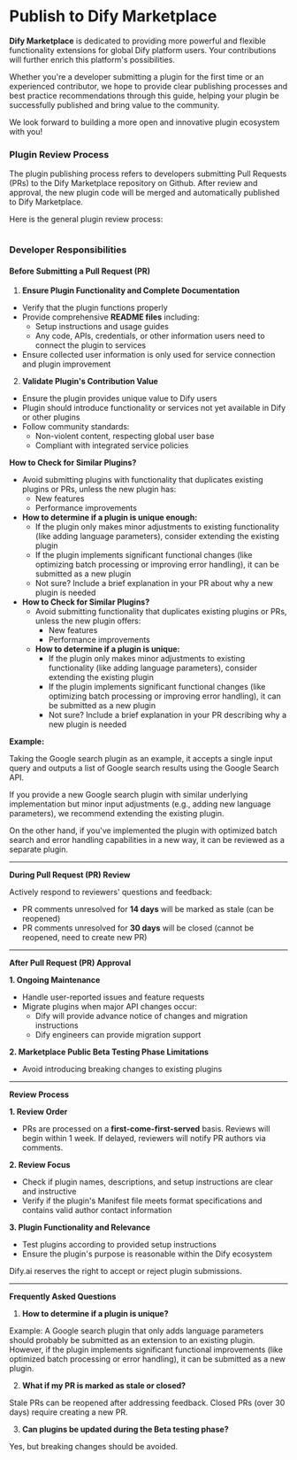 # Publish to Dify Marketplace

**Dify Marketplace** is dedicated to providing more powerful and flexible functionality extensions for global Dify platform users. Your contributions will further enrich this platform's possibilities.

Whether you're a developer submitting a plugin for the first time or an experienced contributor, we hope to provide clear publishing processes and best practice recommendations through this guide, helping your plugin be successfully published and bring value to the community.

We look forward to building a more open and innovative plugin ecosystem with you!

### **Plugin Review Process**

The plugin publishing process refers to developers submitting Pull Requests (PRs) to the Dify Marketplace repository on Github. After review and approval, the new plugin code will be merged and automatically published to Dify Marketplace.

Here is the general plugin review process:

<figure><img src="https://assets-docs.dify.ai/2024/12/fdaf16a2017d290bd5b045344f78660c.png" alt=""><figcaption></figcaption></figure>

### **Developer Responsibilities**

#### **Before Submitting a Pull Request (PR)**

1. **Ensure Plugin Functionality and Complete Documentation**

* Verify that the plugin functions properly
* Provide comprehensive **README files** including:
  * Setup instructions and usage guides
  * Any code, APIs, credentials, or other information users need to connect the plugin to services
* Ensure collected user information is only used for service connection and plugin improvement

2. **Validate Plugin's Contribution Value**

* Ensure the plugin provides unique value to Dify users
* Plugin should introduce functionality or services not yet available in Dify or other plugins
* Follow community standards:
  * Non-violent content, respecting global user base
  * Compliant with integrated service policies

**How to Check for Similar Plugins?**

* Avoid submitting plugins with functionality that duplicates existing plugins or PRs, unless the new plugin has:
  * New features
  * Performance improvements
* **How to determine if a plugin is unique enough:**
  * If the plugin only makes minor adjustments to existing functionality (like adding language parameters), consider extending the existing plugin
  * If the plugin implements significant functional changes (like optimizing batch processing or improving error handling), it can be submitted as a new plugin
  * Not sure? Include a brief explanation in your PR about why a new plugin is needed
* **How to Check for Similar Plugins?**
  * Avoid submitting functionality that duplicates existing plugins or PRs, unless the new plugin offers:
    * New features
    * Performance improvements
  * **How to determine if a plugin is unique:**
    * If the plugin only makes minor adjustments to existing functionality (like adding language parameters), consider extending the existing plugin
    * If the plugin implements significant functional changes (like optimizing batch processing or improving error handling), it can be submitted as a new plugin
    * Not sure? Include a brief explanation in your PR describing why a new plugin is needed

**Example:**

Taking the Google search plugin as an example, it accepts a single input query and outputs a list of Google search results using the Google Search API.

If you provide a new Google search plugin with similar underlying implementation but minor input adjustments (e.g., adding new language parameters), we recommend extending the existing plugin.

On the other hand, if you've implemented the plugin with optimized batch search and error handling capabilities in a new way, it can be reviewed as a separate plugin.

***

**During Pull Request (PR) Review**

Actively respond to reviewers' questions and feedback:

* PR comments unresolved for **14 days** will be marked as stale (can be reopened)
* PR comments unresolved for **30 days** will be closed (cannot be reopened, need to create new PR)

***

**After Pull Request (PR) Approval**

**1. Ongoing Maintenance**

* Handle user-reported issues and feature requests
* Migrate plugins when major API changes occur:
  * Dify will provide advance notice of changes and migration instructions
  * Dify engineers can provide migration support

**2. Marketplace Public Beta Testing Phase Limitations**

* Avoid introducing breaking changes to existing plugins

***

**Review Process**

**1. Review Order**

* PRs are processed on a **first-come-first-served** basis. Reviews will begin within 1 week. If delayed, reviewers will notify PR authors via comments.

**2. Review Focus**

* Check if plugin names, descriptions, and setup instructions are clear and instructive
* Verify if the plugin's Manifest file meets format specifications and contains valid author contact information

**3. Plugin Functionality and Relevance**

* Test plugins according to provided setup instructions
* Ensure the plugin's purpose is reasonable within the Dify ecosystem

Dify.ai reserves the right to accept or reject plugin submissions.

***

**Frequently Asked Questions**

1. **How to determine if a plugin is unique?**

Example: A Google search plugin that only adds language parameters should probably be submitted as an extension to an existing plugin. However, if the plugin implements significant functional improvements (like optimized batch processing or error handling), it can be submitted as a new plugin.

2. **What if my PR is marked as stale or closed?**

Stale PRs can be reopened after addressing feedback. Closed PRs (over 30 days) require creating a new PR.

3. **Can plugins be updated during the Beta testing phase?**

Yes, but breaking changes should be avoided.

